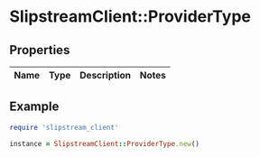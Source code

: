 # SlipstreamClient::ProviderType

## Properties

| Name | Type | Description | Notes |
| ---- | ---- | ----------- | ----- |

## Example

```ruby
require 'slipstream_client'

instance = SlipstreamClient::ProviderType.new()
```

